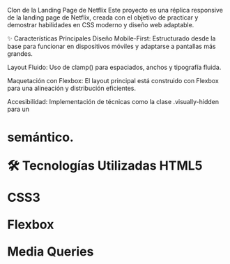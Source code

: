 Clon de la Landing Page de Netflix
Este proyecto es una réplica responsive de la landing page de Netflix, creada con el objetivo de practicar y demostrar habilidades en CSS moderno y diseño web adaptable.

✨ Características Principales
Diseño Mobile-First: Estructurado desde la base para funcionar en dispositivos móviles y adaptarse a pantallas más grandes.

Layout Fluido: Uso de clamp() para espaciados, anchos y tipografía fluida.

Maquetación con Flexbox: El layout principal está construido con Flexbox para una alineación y distribución eficientes.

Accesibilidad: Implementación de técnicas como la clase .visually-hidden para un <h1> semántico.

🛠️ Tecnologías Utilizadas
HTML5

CSS3

Flexbox

Media Queries